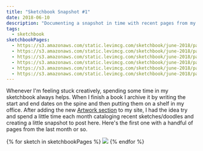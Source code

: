 ```yaml
---
title: "Sketchbook Snapshot #1"
date: 2018-06-10
description: "Documenting a snapshot in time with recent pages from my sketchbook"
tags:
  - sketchbook
sketchbookPages:
  - https://s3.amazonaws.com/static.levimcg.com/sketchbook/june-2018/page-1.jpg
  - https://s3.amazonaws.com/static.levimcg.com/sketchbook/june-2018/page-2.jpg
  - https://s3.amazonaws.com/static.levimcg.com/sketchbook/june-2018/page-3.jpg
  - https://s3.amazonaws.com/static.levimcg.com/sketchbook/june-2018/page-4.jpg
  - https://s3.amazonaws.com/static.levimcg.com/sketchbook/june-2018/page-5.jpg
  - https://s3.amazonaws.com/static.levimcg.com/sketchbook/june-2018/page-6.jpg
---
```

Whenever I'm feeling stuck creatively, spending some time in my sketchbook always helps. When I finish a book I archive it by writing the start and end dates on the spine and then putting them on a shelf in my office. After adding the new [Artwork section](../../artwork) to my site, I had the idea try and spend a little time each month cataloging recent sketches/doodles and creating a little snapshot to post here. Here's the first one with a handful of pages from the last month or so.

{% for sketch in sketchbookPages %}
  <img loading="lazy" src="{{ sketch }}">
{% endfor %}